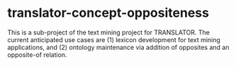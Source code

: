 # translator-concept-oppositeness

This is a sub-project of the text mining project for TRANSLATOR. The current anticipated use cases are (1) lexicon development for text mining applications, and (2) ontology maintenance via addition of opposites and an opposite-of relation.


